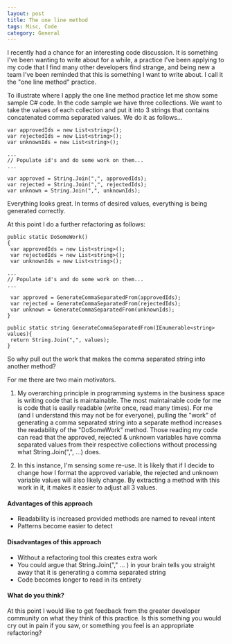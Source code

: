 ```yaml
---
layout: post
title: The one line method
tags: Misc, Code
category: General
---
```

I recently had a chance for an interesting code discussion. It is something I've been wanting to write about for a while, a practice I've been applying to my code that I find many other developers find strange, and being new a team I've been reminded that this is something I want to write about. I call it the "one line method" practice.

To illustrate where I apply the one line method practice let me show some sample C# code. In the code sample we have three collections. We want to take the values of each collection and put it into 3 strings that contains concatenated comma separated values. We do it as follows...

~~~
var approvedIds = new List<string>();
var rejectedIds = new List<string>();
var unknownIds = new List<string>();

...
// Populate id's and do some work on them...
...

var approved = String.Join(",", approvedIds);
var rejected = String.Join(",", rejectedIds);
var unknown = String.Join(",", unknownIds);
~~~

Everything looks great. In terms of desired values, everything is being generated correctly.   

At this point I do a further refactoring as follows:  

~~~
public static DoSomeWork()
{
 var approvedIds = new List<string>();
 var rejectedIds = new List<string>();
 var unknownIds = new List<string>();

...
// Populate id's and do some work on them...
...

 var approved = GenerateCommaSeparatedFrom(approvedIds);
 var rejected = GenerateCommaSeparatedFrom(rejectedIds);
 var unknown = GenerateCommaSeparatedFrom(unknownIds);
}

public static string GenerateCommaSeparatedFrom(IEnumerable<string> values){
 return String.Join(",", values);
}
~~~

So why pull out the work that makes the comma separated string into another method? 

For me there are two main motivators. 

1) My overarching principle in programming systems in the business space is writing code that is maintainable. The most maintainable code for me is code that is easily readable (write once, read many times). For me (and I understand this may not be for everyone), pulling the "work" of generating a comma separated string into a separate method increases the readability of the "DoSomeWork" method. Those reading my code can read that the approved, rejected & unknown variables have comma separated values from their respective collections without processing what String.Join(",", ...) does.

2) In this instance, I'm sensing some re-use. It is likely that if I decide to change how I format the approved variable, the rejected and unknown variable values will also likely change. By extracting a method with this work in it, it makes it easier to adjust all 3 values.

#### Advantages of this approach

- Readability is increased provided methods are named to reveal intent
- Patterns become easier to detect

#### Disadvantages of this approach

- Without a refactoring tool this creates extra work
- You could argue that String.Join("," ... ) in your brain tells you straight away that it is generating a comma separated string
- Code becomes longer to read in its entirety

#### What do you think?

At this point I would like to get feedback from the greater developer community on what they think of this practice. Is this something you would cry out in pain if you saw, or something you feel is an appropriate refactoring?
